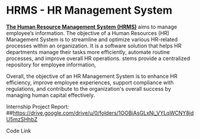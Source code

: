 # HRMS - HR Management System

[**The Human Resource Management System (HRMS)**]() aims to manage employee’s information. The objective of a Human Resources (HR) Management System is to streamline and optimize various HR-related processes within an organization. It is a software solution that helps HR departments manage their tasks more efficiently, automate routine processes, and improve overall HR operations. stems provide a centralized repository for employee information, 

Overall, the objective of an HR Management System is to enhance HR efficiency, improve employee experiences, support compliance with regulations, and contribute to the organization's overall success by managing human capital effectively.

Internship Project Report: 
##https://drive.google.com/drive/u/0/folders/1OOBiAsGLxNi_VYLqWCNY8jdU5mzSHhbZ

Code Link
##
